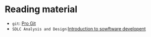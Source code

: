 # Reading material

- `git`: [Pro Git](https://git-scm.com/book/en/v2)
- `SDLC Analysis and Design`:[Introduction to sowftware developent](../../development_design/README.md)